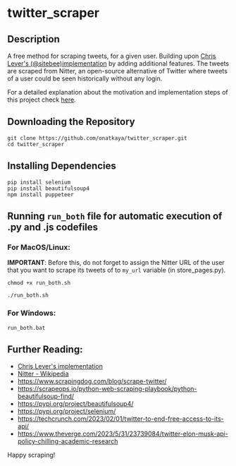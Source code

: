 # twitter_scraper
## Description
A free method for scraping tweets, for a given user. Building upon [Chris Lever's (@sitebee)implementation](https://github.com/sitebee/TwitterScraper) by adding additional features. The tweets are scraped from Nitter, an open-source alternative of Twitter where tweets of a user could be seen historically without any login. 
 
For a detailed explanation about the motivation and implementation steps of this project check [here](https://medium.com/@mronatkaya/how-to-scrape-tweets-from-twitter-for-free-2023-7562fd8121cc).

## Downloading the Repository

```
git clone https://github.com/onatkaya/twitter_scraper.git
cd twitter_scraper
```

## Installing Dependencies

```
pip install selenium
pip install beautifulsoup4
npm install puppeteer
```

## Running `run_both` file for automatic execution of .py and .js codefiles 
### For MacOS/Linux:

**IMPORTANT**: Before this, do not forget to assign the Nitter URL of the user that you want to scrape its tweets of to `my_url` variable (in store_pages.py).
```
chmod +x run_both.sh

./run_both.sh
```
### For Windows:
```
run_both.bat
```

## Further Reading:
- [Chris Lever's implementation](https://github.com/sitebee/TwitterScraper)
- [Nitter - Wikipedia](https://en.wikipedia.org/wiki/Nitter)
- https://www.scrapingdog.com/blog/scrape-twitter/
- https://scrapeops.io/python-web-scraping-playbook/python-beautifulsoup-find/
- https://pypi.org/project/beautifulsoup4/
- https://pypi.org/project/selenium/
- https://techcrunch.com/2023/02/01/twitter-to-end-free-access-to-its-api/
- https://www.theverge.com/2023/5/31/23739084/twitter-elon-musk-api-policy-chilling-academic-research

Happy scraping!
